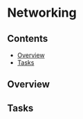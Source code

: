 # Networking

<!--TOC_START-->
## Contents
- [Overview](#overview)
- [Tasks](#tasks)

<!--TOC_END-->
## Overview


## Tasks
